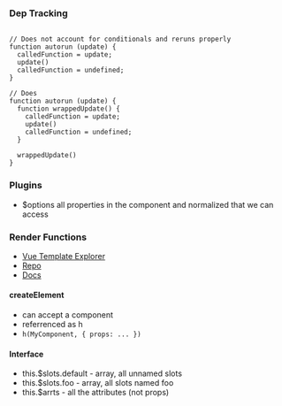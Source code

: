 
### Dep Tracking

```

// Does not account for conditionals and reruns properly
function autorun (update) {
  calledFunction = update;
  update()
  calledFunction = undefined;
}

// Does
function autorun (update) {
  function wrappedUpdate() {
    calledFunction = update;
    update()
    calledFunction = undefined;
  }

  wrappedUpdate()
}
```

### Plugins
  - $options all properties in the component and normalized that we can access
  
### Render Functions
 - [Vue Template Explorer](https://vue-template-explorer.now.sh/#%3Cdiv%20id%3D%22app%22%3E%7B%7B%20msg%20%7D%7D%3C%2Fdiv%3E)  
 - [Repo](https://github.com/yyx990803/vue-template-explorer)
 - [Docs](https://vuejs.org/v2/guide/render-function.html#The-Data-Object-In-Depth)
 
#### createElement 
 - can accept a component
 - referrenced as h
 - `h(MyComponent, { props: ... })`
  
#### Interface
 - this.$slots.default - array, all unnamed slots
 - this.$slots.foo - array, all slots named foo
 - this.$arrts - all the attributes (not props) 
